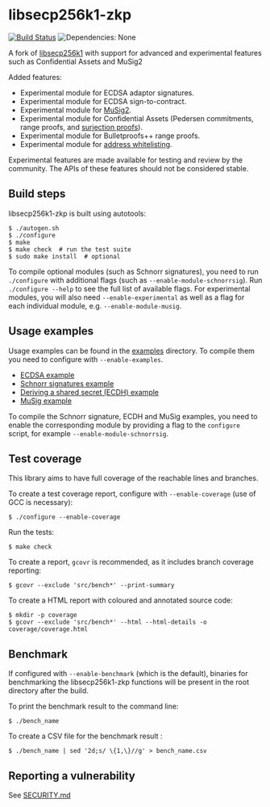 libsecp256k1-zkp
================

[![Build Status](https://api.cirrus-ci.com/github/BlockstreamResearch/secp256k1-zkp.svg?branch=master)](https://cirrus-ci.com/github/BlockstreamResearch/secp256k1-zkp)
![Dependencies: None](https://img.shields.io/badge/dependencies-none-success)

A fork of [libsecp256k1](https://github.com/bitcoin-core/secp256k1) with support for advanced and experimental features such as Confidential Assets and MuSig2 

Added features:
* Experimental module for ECDSA adaptor signatures.
* Experimental module for ECDSA sign-to-contract.
* Experimental module for [MuSig2](src/modules/musig/musig.md).
* Experimental module for Confidential Assets (Pedersen commitments, range proofs, and [surjection proofs](src/modules/surjection/surjection.md)).
* Experimental module for Bulletproofs++ range proofs.
* Experimental module for [address whitelisting](src/modules/whitelist/whitelist.md).

Experimental features are made available for testing and review by the community. The APIs of these features should not be considered stable.

Build steps
-----------

libsecp256k1-zkp is built using autotools:

    $ ./autogen.sh
    $ ./configure
    $ make
    $ make check  # run the test suite
    $ sudo make install  # optional

To compile optional modules (such as Schnorr signatures), you need to run `./configure` with additional flags (such as `--enable-module-schnorrsig`). Run `./configure --help` to see the full list of available flags. For experimental modules, you will also need `--enable-experimental` as well as a flag for each individual module, e.g. `--enable-module-musig`.

Usage examples
-----------

Usage examples can be found in the [examples](examples) directory. To compile them you need to configure with `--enable-examples`.
  * [ECDSA example](examples/ecdsa.c)
  * [Schnorr signatures example](examples/schnorr.c)
  * [Deriving a shared secret (ECDH) example](examples/ecdh.c)
  * [MuSig example](examples/musig.c)

To compile the Schnorr signature, ECDH and MuSig examples, you need to enable the corresponding module by providing a flag to the `configure` script, for example `--enable-module-schnorrsig`.

Test coverage
-----------

This library aims to have full coverage of the reachable lines and branches.

To create a test coverage report, configure with `--enable-coverage` (use of GCC is necessary):

    $ ./configure --enable-coverage

Run the tests:

    $ make check

To create a report, `gcovr` is recommended, as it includes branch coverage reporting:

    $ gcovr --exclude 'src/bench*' --print-summary

To create a HTML report with coloured and annotated source code:

    $ mkdir -p coverage
    $ gcovr --exclude 'src/bench*' --html --html-details -o coverage/coverage.html

Benchmark
------------
If configured with `--enable-benchmark` (which is the default), binaries for benchmarking the libsecp256k1-zkp functions will be present in the root directory after the build.

To print the benchmark result to the command line:

    $ ./bench_name

To create a CSV file for the benchmark result :

    $ ./bench_name | sed '2d;s/ \{1,\}//g' > bench_name.csv

Reporting a vulnerability
------------

See [SECURITY.md](SECURITY.md)
